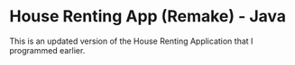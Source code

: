 # House Renting App (Remake) - Java
This is an updated version of the House Renting Application that I programmed earlier.
